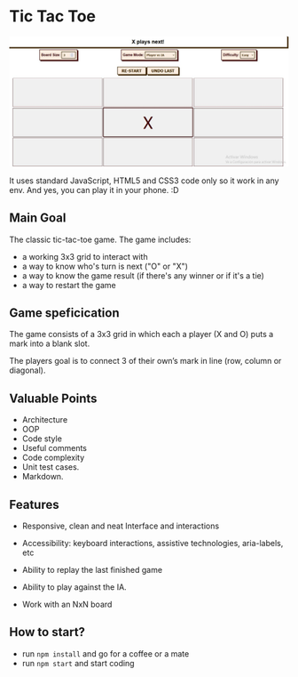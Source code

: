 # Tic Tac Toe

![Tic Tac Toe Preview](src/assets/tictactoe-preview.jpg)

It uses standard JavaScript, HTML5 and CSS3 code only so it work in any env. 
And yes, you can play it in your phone. :D

## Main Goal

The classic tic-tac-toe game. The game includes:

- a working 3x3 grid to interact with
- a way to know who's turn is next ("O" or "X")
- a way to know the game result (if there's any winner or if it's a tie)
- a way to restart the game

## Game speficication

The game consists of a 3x3 grid in which each a player (X and O) puts a mark into a blank slot.

The players goal is to connect 3 of their own’s mark in line (row, column or diagonal).

## Valuable Points

- Architecture
- OOP
- Code style
- Useful comments
- Code complexity
- Unit test cases. 
- Markdown.

## Features

- Responsive, clean and neat Interface and interactions

- Accessibility: keyboard interactions, assistive technologies, aria-labels, etc

- Ability to replay the last finished game

- Ability to play against the IA.

- Work with an NxN board


## How to start?

- run `npm install` and go for a coffee or a mate
- run `npm start` and start coding